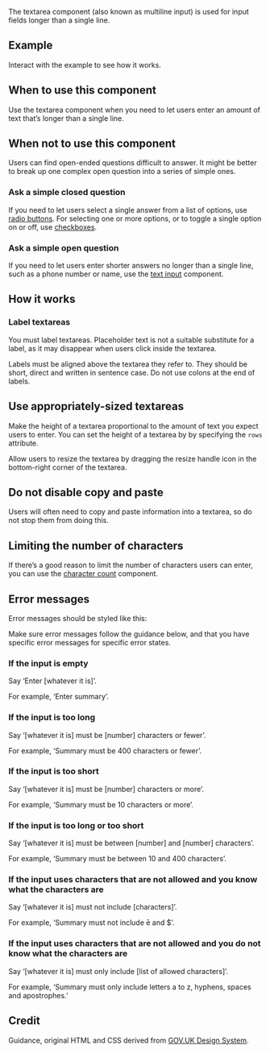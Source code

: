 <P styleSize="large">
    The textarea component (also known as multiline input) is used for input fields longer than a single line.
</P>

## Example

Interact with the example to see how it works.

<ExampleContainer>
    <Example title="Example: Textarea">
        <TextareaBlock
            id="detail"
            name="detail"
            label="Can you provide more detail?"
            hintId="hint1"
            hint="Do not include personal or financial information, like your IRD number or credit card details."
        />
    </Example>
</ExampleContainer>

## When to use this component

Use the textarea component when you need to let users enter an amount of text that’s longer than a single line.

## When not to use this component

Users can find open-ended questions difficult to answer. It might be better to break up one complex open question into a series of simple ones.

### Ask a simple closed question

If you need to let users select a single answer from a list of options, use [radio buttons](./components/Radios). For selecting one or more options, or to toggle a single option on or off, use [checkboxes](./components/Checkboxes).

### Ask a simple open question

If you need to let users enter shorter answers no longer than a single line, such as a phone number or name, use the [text input](./components/Input) component.

## How it works

### Label textareas

You must label textareas. Placeholder text is not a suitable substitute for a label, as it may disappear when users click inside the textarea.

Labels must be aligned above the textarea they refer to. They should be short, direct and written in sentence case. Do not use colons at the end of labels.

## Use appropriately-sized textareas

Make the height of a textarea proportional to the amount of text you expect users to enter. You can set the height of a textarea by by specifying the `rows` attribute.

Allow users to resize the textarea by dragging the resize handle icon in the bottom-right corner of the textarea.

## Do not disable copy and paste

Users will often need to copy and paste information into a textarea, so do not stop them from doing this.

## Limiting the number of characters

If there’s a good reason to limit the number of characters users can enter, you can use the [character count](./components/CharacterCount) component.

## Error messages

Error messages should be styled like this:

<ExampleContainer>
    <Example title="Example: Textarea error">
        <TextareaBlock
            id="detail"
            name="detail"
            label="Can you provide more detail?"
            hintId="hint1"
            hint="Do not include personal or financial information, like your IRD number or credit card details."
            errorId="errorId"
            error="Enter more detail"
        />
    </Example>
</ExampleContainer>

Make sure error messages follow the guidance below, and that you have specific error messages for specific error states.

### If the input is empty

Say ‘Enter [whatever it is]’.

For example, ‘Enter summary’.

### If the input is too long

Say ‘[whatever it is] must be [number] characters or fewer’.

For example, ‘Summary must be 400 characters or fewer’.

### If the input is too short

Say ‘[whatever it is] must be [number] characters or more’.

For example, ‘Summary must be 10 characters or more’.

### If the input is too long or too short

Say ‘[whatever it is] must be between [number] and [number] characters’.

For example, ‘Summary must be between 10 and 400 characters’.

### If the input uses characters that are not allowed and you know what the characters are

Say ‘[whatever it is] must not include [characters]’.

For example, ‘Summary must not include ē and \$’.

### If the input uses characters that are not allowed and you do not know what the characters are

Say ‘[whatever it is] must only include [list of allowed characters]’.

For example, ‘Summary must only include letters a to z, hyphens, spaces and apostrophes.’

## Credit

Guidance, original HTML and CSS derived from [GOV.UK Design System](https://github.com/alphagov/govuk-frontend).
